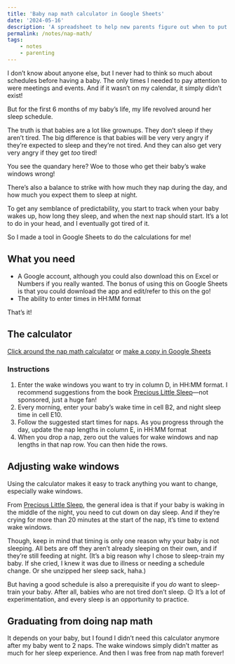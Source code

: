 ```yaml
---
title: 'Baby nap math calculator in Google Sheets'
date: '2024-05-16'
description: 'A spreadsheet to help new parents figure out when to put their baby down to sleep, including tips.'
permalink: /notes/nap-math/
tags: 
    - notes
    - parenting
---
```


I don’t know about anyone else, but I never had to think so much about schedules before having a baby. The only times I needed to pay attention to were meetings and events. And if it wasn’t on my calendar, it simply didn’t exist!

But for the first 6 months of my baby’s life, my life revolved around her sleep schedule.

The truth is that babies are a lot like grownups. They don’t sleep if they aren’t tired. The big difference is that babies will be very very angry if they’re expected to sleep and they’re not tired. And they can also get very very angry if they get *too* tired!

You see the quandary here? Woe to those who get their baby’s wake windows wrong! 

There’s also a balance to strike with how much they nap during the day, and how much you expect them to sleep at night.

To get any semblance of predictability, you start to track when your baby wakes up, how long they sleep, and when the next nap should start. It’s a lot to do in your head, and I eventually got tired of it.

So I made a tool in Google Sheets to do the calculations for me!

## What you need
- A Google account, although you could also download this on Excel or Numbers if you really wanted. The bonus of using this on Google Sheets is that you could download the app and edit/refer to this on the go!
- The ability to enter times in HH:MM format

That’s it!

## The calculator 
[Click around the nap math calculator](https://docs.google.com/spreadsheets/d/1hnOxRmhnfSRUQ_hU3ku7uldzyqe4J3F5hkVEYJitFhg/view) or [make a copy in Google Sheets](https://docs.google.com/spreadsheets/d/1hnOxRmhnfSRUQ_hU3ku7uldzyqe4J3F5hkVEYJitFhg/copy)

### Instructions
1. Enter the wake windows you want to try in column D, in HH:MM format. I recommend suggestions from the book [Precious Little Sleep](https://www.preciouslittlesleep.com/)—not sponsored, just a huge fan!
2. Every morning, enter your baby’s wake time in cell B2, and night sleep time in cell E10.
3. Follow the suggested start times for naps. As you progress through the day, update the nap lengths in column E, in HH:MM format
4. When you drop a nap, zero out the values for wake windows and nap lengths in that nap row. You can then hide the rows.

## Adjusting wake windows
Using the calculator makes it easy to track anything you want to change, especially wake windows. 

From [Precious Little Sleep](https://www.preciouslittlesleep.com/), the general idea is that if your baby is waking in the middle of the night, you need to cut down on day sleep. And if they’re crying for more than 20 minutes at the start of the nap, it’s time to extend wake windows.

Though, keep in mind that timing is only one reason why your baby is not sleeping. All bets are off they aren’t already sleeping on their own, and if they’re still feeding at night. (It’s a big reason why I chose to sleep-train my baby. If she cried, I knew it was due to illness or needing a schedule change. Or she unzipped her sleep sack, haha.)

But having a good schedule is also a prerequisite if you *do* want to sleep-train your baby. After all, babies who are not tired don’t sleep. 😉 It’s a lot of experimentation, and every sleep is an opportunity to practice.

## Graduating from doing nap math
It depends on your baby, but I found I didn’t need this calculator anymore after my baby went to 2 naps. The wake windows simply didn’t matter as much for her sleep experience. And then I was free from nap math forever!
